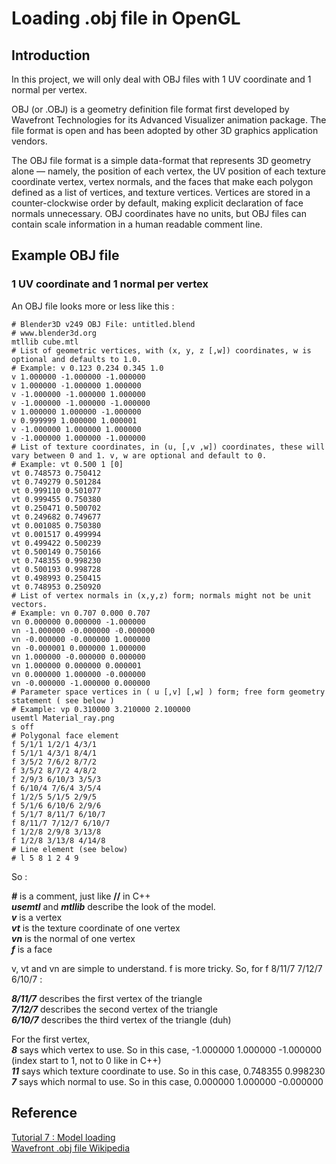 # Loading .obj file in OpenGL
## Introduction
In this project, we will only deal with OBJ files with 1 UV coordinate and 1 normal per vertex.

OBJ (or .OBJ) is a geometry definition file format first developed by Wavefront Technologies for its Advanced Visualizer animation package. The file format is open and has been adopted by other 3D graphics application vendors.

The OBJ file format is a simple data-format that represents 3D geometry alone — namely, the position of each vertex, the UV position of each texture coordinate vertex, vertex normals, and the faces that make each polygon defined as a list of vertices, and texture vertices. Vertices are stored in a counter-clockwise order by default, making explicit declaration of face normals unnecessary. OBJ coordinates have no units, but OBJ files can contain scale information in a human readable comment line.

## Example OBJ file
### 1 UV coordinate and 1 normal per vertex
An OBJ file looks more or less like this :    
```
# Blender3D v249 OBJ File: untitled.blend
# www.blender3d.org
mtllib cube.mtl
# List of geometric vertices, with (x, y, z [,w]) coordinates, w is optional and defaults to 1.0.
# Example: v 0.123 0.234 0.345 1.0
v 1.000000 -1.000000 -1.000000
v 1.000000 -1.000000 1.000000
v -1.000000 -1.000000 1.000000
v -1.000000 -1.000000 -1.000000
v 1.000000 1.000000 -1.000000
v 0.999999 1.000000 1.000001
v -1.000000 1.000000 1.000000
v -1.000000 1.000000 -1.000000
# List of texture coordinates, in (u, [,v ,w]) coordinates, these will vary between 0 and 1. v, w are optional and default to 0.
# Example: vt 0.500 1 [0]
vt 0.748573 0.750412
vt 0.749279 0.501284
vt 0.999110 0.501077
vt 0.999455 0.750380
vt 0.250471 0.500702
vt 0.249682 0.749677
vt 0.001085 0.750380
vt 0.001517 0.499994
vt 0.499422 0.500239
vt 0.500149 0.750166
vt 0.748355 0.998230
vt 0.500193 0.998728
vt 0.498993 0.250415
vt 0.748953 0.250920
# List of vertex normals in (x,y,z) form; normals might not be unit vectors.
# Example: vn 0.707 0.000 0.707
vn 0.000000 0.000000 -1.000000
vn -1.000000 -0.000000 -0.000000
vn -0.000000 -0.000000 1.000000
vn -0.000001 0.000000 1.000000
vn 1.000000 -0.000000 0.000000
vn 1.000000 0.000000 0.000001
vn 0.000000 1.000000 -0.000000
vn -0.000000 -1.000000 0.000000
# Parameter space vertices in ( u [,v] [,w] ) form; free form geometry statement ( see below )
# Example: vp 0.310000 3.210000 2.100000
usemtl Material_ray.png
s off
# Polygonal face element
f 5/1/1 1/2/1 4/3/1
f 5/1/1 4/3/1 8/4/1
f 3/5/2 7/6/2 8/7/2
f 3/5/2 8/7/2 4/8/2
f 2/9/3 6/10/3 3/5/3
f 6/10/4 7/6/4 3/5/4
f 1/2/5 5/1/5 2/9/5
f 5/1/6 6/10/6 2/9/6
f 5/1/7 8/11/7 6/10/7
f 8/11/7 7/12/7 6/10/7
f 1/2/8 2/9/8 3/13/8
f 1/2/8 3/13/8 4/14/8
# Line element (see below)
# l 5 8 1 2 4 9
```
So :   

***#*** is a comment, just like **//** in C++   
***usemtl*** and ***mtllib*** describe the look of the model.   
***v*** is a vertex   
***vt*** is the texture coordinate of one vertex   
***vn*** is the normal of one vertex   
***f*** is a face  

v, vt and vn are simple to understand. f is more tricky. So, for f 8/11/7 7/12/7 6/10/7 :   

***8/11/7*** describes the first vertex of the triangle   
***7/12/7*** describes the second vertex of the triangle   
***6/10/7*** describes the third vertex of the triangle (duh)   

For the first vertex,   
***8*** says which vertex to use. So in this case, -1.000000 1.000000 -1.000000 (index start to 1, not to 0 like in C++)  
***11*** says which texture coordinate to use. So in this case, 0.748355 0.998230  
***7*** says which normal to use. So in this case, 0.000000 1.000000 -0.000000  


## Reference
[Tutorial 7 : Model loading](http://www.opengl-tutorial.org/beginners-tutorials/tutorial-7-model-loading/#loading-the-obj)    
[Wavefront .obj file Wikipedia](https://en.wikipedia.org/wiki/Wavefront_.obj_file)     

